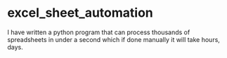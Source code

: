 # excel_sheet_automation
I have written a python program that can process thousands of spreadsheets in under a second which if done manually it will take hours, days.
